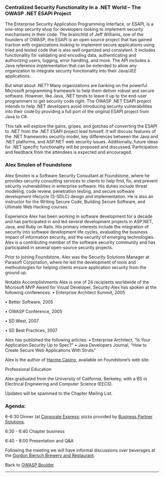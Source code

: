 ### Centralized Security Functionality In a .NET World – The OWASP .NET ESAPI Project

The Enterprise Security Application Programming Interface, or ESAPI, is
a one-stop security shop for developers looking to implement security
mechanisms in their code. The brainchild of Jeff Williams, one of the
founders of OWASP, the ESAPI is an open source project that has gained
traction with organizations looking to implement secure applications
using tried and tested code that is also well organized and consistent.
It includes functionality for validating and encoding data,
authenticating and authorizing users, logging, error handling, and more.
The API includes a Java reference implementation that can be extended to
allow any organization to integrate security functionality into their
Java/JEE applications.

But what about .NET? Many organizations are banking on the powerful
Microsoft programming framework to help them deliver robust and secure
software. However, like Java, .NET tends to leave it up to the end-user
programmers to get security code right. The OWASP .NET ESAPI project
intends to help .NET developers avoid introducing security
vulnerabilities into their code by providing a full port of the original
ESAPI project from Java to C\#.

This talk will explore the gains, gripes, and gotchas of converting the
ESAPI to .NET from the .NET ESAPI project lead himself. It will discuss
features of the .NET frameworks security model, key differences between
the Java and .NET platforms, and ASP.NET web security issues.
Additionally, future ideas for .NET specific functionality will be
proposed and discussed. Participation and feedback from the attendees is
expected and encouraged.

### Alex Smolen of Foundstone

Alex Smolen is a Software Security Consultant at Foundstone, where he
provides security consulting services to clients to help find, fix, and
prevent security vulnerabilities in enterprise software. His duties
include threat modeling, code review, penetration testing, and secure
software development lifecycle (S-SDLC) design and implementation. He is
also an instructor for the Writing Secure Code, Building Secure
Software, and Ultimate Web Hacking courses.

Experience Alex has been working in software development for a decade
and has participated in and led several development projects in ASP.NET,
Java, and Ruby on Rails. His primary interests include the integration
of security into software development life cycles, evaluating the
business impact of information security, and the security of emerging
technologies. Alex is a contributing member of the software security
community and has participated in several open-source security projects.

Prior to joining Foundstone, Alex was the Security Solutions Manager at
Parasoft Corporation, where he led the development of tools and
methodologies for helping clients ensure application security from the
ground up.

Notable Accomplishments Alex is one of 24 recipients worldwide of the
Microsoft MVP Award for Visual Developer, Security Alex has spoken at
the following conferences: • Enterprise Architect Summit, 2005

• Better Software, 2005

• OWASP Conference, 2005

• SD West, 2007

• SD Best Practices, 2007

Alex has published the following articles: • Enterprise Architect, “Is
Your Application Security Up to Spec?” • Java Developers Journal, “How
to Create Secure Web Applications With Struts”

Alex is the author of [Hacme
Casino](http://www.foundstone.com/us/resources/proddesc/hacmecasino.htm),
available on Foundstone’s web site.

Professional Education

Alex graduated from the University of California, Berkeley, with a BS in
Electrical Engineering and Computer Science (EECS).

Updates will be spammed to the Chapter Mailing List.

### Agenda:

6-6:30 Dinner (at [Corporate
Express](http://maps.google.com/maps?f=q&hl=en&geocode=&q=Corporate+Express+1+Environmental+Way,+Broomfield+colorado&sll=39.935803,-105.13092&sspn=0.077395,0.144711&ie=UTF8&ll=39.926934,-105.126565&spn=0.009676,0.018089&z=16&iwloc=A);
pizza provided by [Business Partner
Solutions](http://www.businesspartnersolutions.com/).

6:30 - 6:40 Chapter business

6:40 - 8:00 Presentation and Q\&A

Following the meeting we will have informal discussions over beverages
at the [Gordon Biersch Brewery and
Restaurant](http://maps.google.com/maps?f=q&hl=en&geocode=&q=Gordon+Biersch+Brewery+Broomfield+colorado&ie=UTF8&ll=39.935803,-105.13092&spn=0.077395,0.144711&z=13&iwloc=A).

Back to [OWASP Boulder](http://www.owasp.org/index.php/Boulder)

-----